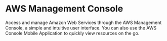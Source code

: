 # AWS Management Console
Access and manage Amazon Web Services through the AWS Management Console, a simple and intuitive
user interface. You can also use the AWS Console Mobile Application to quickly view resources on the go.